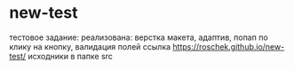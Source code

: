 # new-test
тестовое задание:
реализована: верстка макета, адаптив, попап по клику на кнопку, валидация полей
ссылка https://roschek.github.io/new-test/
исходники в папке src
